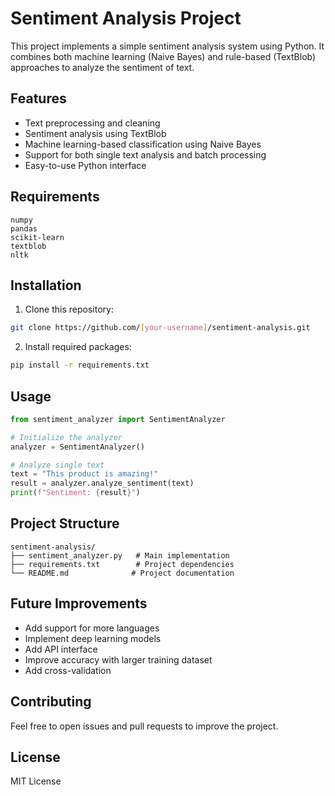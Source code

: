 # Sentiment Analysis Project

This project implements a simple sentiment analysis system using Python. It combines both machine learning (Naive Bayes) and rule-based (TextBlob) approaches to analyze the sentiment of text.

## Features

- Text preprocessing and cleaning
- Sentiment analysis using TextBlob
- Machine learning-based classification using Naive Bayes
- Support for both single text analysis and batch processing
- Easy-to-use Python interface

## Requirements

```
numpy
pandas
scikit-learn
textblob
nltk
```

## Installation

1. Clone this repository:
```bash
git clone https://github.com/[your-username]/sentiment-analysis.git
```

2. Install required packages:
```bash
pip install -r requirements.txt
```

## Usage

```python
from sentiment_analyzer import SentimentAnalyzer

# Initialize the analyzer
analyzer = SentimentAnalyzer()

# Analyze single text
text = "This product is amazing!"
result = analyzer.analyze_sentiment(text)
print(f"Sentiment: {result}")
```

## Project Structure

```
sentiment-analysis/
├── sentiment_analyzer.py   # Main implementation
├── requirements.txt        # Project dependencies
└── README.md              # Project documentation
```

## Future Improvements

- Add support for more languages
- Implement deep learning models
- Add API interface
- Improve accuracy with larger training dataset
- Add cross-validation

## Contributing

Feel free to open issues and pull requests to improve the project.

## License

MIT License
